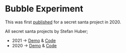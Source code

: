# Bubble Experiment

This was first [published](https://4477b.csb.app/) for a secret santa project in 2020.


All secret santa projects by Stefan Huber;

* 2021 → [Demo](https://snowflake.signalwerk.ch/) & [Code](https://github.com/signalwerk/snowflake) 
* 2020 → [Demo](https://signalwerk.github.io/visual.particle.typo/) & [Code](https://github.com/signalwerk/visual.particle.typo)
